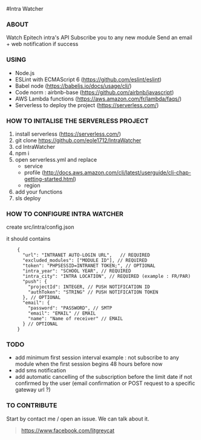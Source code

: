 #Intra Watcher

### ABOUT

Watch Epitech intra's API
Subscribe you to any new module
Send an email + web notification if success

### USING

- Node.js
- ESLint with ECMAScript 6 (https://github.com/eslint/eslint)
- Babel node (https://babeljs.io/docs/usage/cli/)
- Code norm : airbnb-base (https://github.com/airbnb/javascript)
- AWS Lambda functions (https://aws.amazon.com/fr/lambda/faqs/)
- Serverless to deploy the project (https://serverless.com/)
 
### HOW TO INITALISE THE SERVERLESS PROJECT

1. install serverless (https://serverless.com/)
2. git clone https://github.com/eole1712/IntraWatcher
3. cd IntraWatcher
4. npm i
5. open serverless.yml and replace 
    - service
    - profile (http://docs.aws.amazon.com/cli/latest/userguide/cli-chap-getting-started.html)
    - region
6. add your functions
7. sls deploy

### HOW TO CONFIGURE INTRA WATCHER

create src/intra/config.json

it should contains

        {
          "url": "INTRANET AUTO-LOGIN URL",   // REQUIRED
          "excluded_modules": ["MODULE ID"], // REQUIRED
          "token": "PHPSESSID=INTRANET TOKEN;", // OPTIONAL
          "intra_year": "SCHOOL YEAR", // REQUIRED
          "intra_city": "INTRA LOCATION", // REQUIRED (example : FR/PAR)
          "push": {
            "projectId": INTEGER, // PUSH NOTIFICATION ID
            "authToken": "STRING" // PUSH NOTIFICATION TOKEN
          }, // OPTIONAL
          "email": {
            "password": "PASSWORD", // SMTP
            "email": "EMAIL" // EMAIL
            "name": "Name of receiver" // EMAIL
          } // OPTIONAL
        }
        
### TODO
- add minimum first session interval
    example : not subscribe to any module when the first session begins 48 hours before now
- add sms notification
- add automatic cancelling of the subscription before the limit date if not confirmed by the user (email confirmation or POST request to a specific gateway url ?)

### TO CONTRIBUTE

Start by contact me / open an issue. We can talk about it.
> https://www.facebook.com/litgreycat
